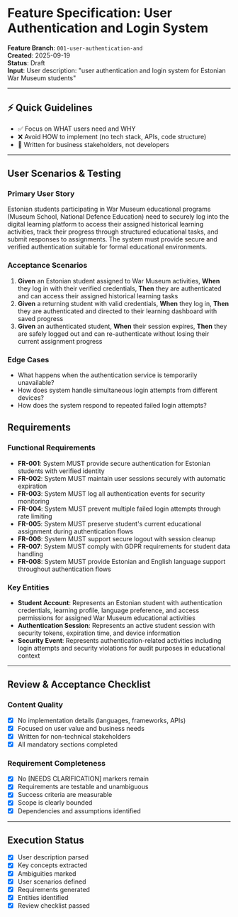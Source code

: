 # Feature Specification: User Authentication and Login System

**Feature Branch**: `001-user-authentication-and`  
**Created**: 2025-09-19  
**Status**: Draft  
**Input**: User description: "user authentication and login system for Estonian War Museum students"

---

## ⚡ Quick Guidelines

- ✅ Focus on WHAT users need and WHY
- ❌ Avoid HOW to implement (no tech stack, APIs, code structure)
- 👥 Written for business stakeholders, not developers

---

## User Scenarios & Testing

### Primary User Story

Estonian students participating in War Museum educational programs (Museum School, National Defence Education) need to securely log into the digital learning platform to access their assigned historical learning activities, track their progress through structured educational tasks, and submit responses to assignments. The system must provide secure and verified authentication suitable for formal educational environments.

### Acceptance Scenarios

1. **Given** an Estonian student assigned to War Museum activities, **When** they log in with their verified credentials, **Then** they are authenticated and can access their assigned historical learning tasks
2. **Given** a returning student with valid credentials, **When** they log in, **Then** they are authenticated and directed to their learning dashboard with saved progress
3. **Given** an authenticated student, **When** their session expires, **Then** they are safely logged out and can re-authenticate without losing their current assignment progress

### Edge Cases

- What happens when the authentication service is temporarily unavailable?
- How does system handle simultaneous login attempts from different devices?
- How does the system respond to repeated failed login attempts?

## Requirements

### Functional Requirements

- **FR-001**: System MUST provide secure authentication for Estonian students with verified identity
- **FR-002**: System MUST maintain user sessions securely with automatic expiration
- **FR-003**: System MUST log all authentication events for security monitoring
- **FR-004**: System MUST prevent multiple failed login attempts through rate limiting
- **FR-005**: System MUST preserve student's current educational assignment during authentication flows
- **FR-006**: System MUST support secure logout with session cleanup
- **FR-007**: System MUST comply with GDPR requirements for student data handling
- **FR-008**: System MUST provide Estonian and English language support throughout authentication flows

### Key Entities

- **Student Account**: Represents an Estonian student with authentication credentials, learning profile, language preference, and access permissions for assigned War Museum educational activities
- **Authentication Session**: Represents an active student session with security tokens, expiration time, and device information
- **Security Event**: Represents authentication-related activities including login attempts and security violations for audit purposes in educational context

---

## Review & Acceptance Checklist

### Content Quality

- [x] No implementation details (languages, frameworks, APIs)
- [x] Focused on user value and business needs
- [x] Written for non-technical stakeholders
- [x] All mandatory sections completed

### Requirement Completeness

- [x] No [NEEDS CLARIFICATION] markers remain
- [x] Requirements are testable and unambiguous
- [x] Success criteria are measurable
- [x] Scope is clearly bounded
- [x] Dependencies and assumptions identified

---

## Execution Status

- [x] User description parsed
- [x] Key concepts extracted
- [x] Ambiguities marked
- [x] User scenarios defined
- [x] Requirements generated
- [x] Entities identified
- [x] Review checklist passed
